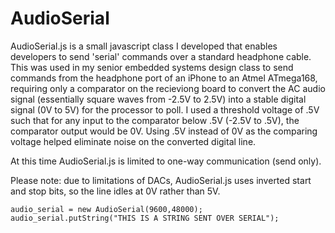 AudioSerial
===========

AudioSerial.js is a small javascript class I developed that enables developers to send 'serial' commands over a standard headphone cable. This was used in my senior embedded systems design class to send commands from the headphone port of an iPhone to an Atmel ATmega168, requiring only a comparator on the recieviong board to convert the AC audio signal (essentially square waves from -2.5V to 2.5V) into a stable digital signal (0V to 5V) for the processor to poll. I used a threshold voltage of .5V such that for any input to the comparator below .5V (-2.5V to .5V), the comparator output would be 0V. Using .5V instead of 0V as the comparing voltage helped eliminate noise on the converted digital line.    

At this time AudioSerial.js is limited to one-way communication (send only). 

Please note: due to limitations of DACs, AudioSerial.js uses inverted start and stop bits, so the line idles at 0V rather than 5V.

    audio_serial = new AudioSerial(9600,48000);
    audio_serial.putString("THIS IS A STRING SENT OVER SERIAL");
